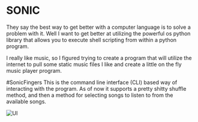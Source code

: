 # SONIC 
They say the best way to get better with a computer language is to solve 
a problem with it. Well I want to get better at utilizing the powerful
os python library that allows you to execute shell scripting from within
a python program. 

I really like music, so I figured trying to create a program that will 
utilize the internet to pull some static music files I like and create a 
little on the fly music player program.

#SonicFingers
This is the command line interface (CLI) based way of interacting with 
the program. As of now it supports a pretty shitty shuffle method, and
then a method for selecting songs to listen to from the available songs.

![UI]("https://rawgithubusercontent.com/TylersDurden/Sonic/master/SongSearch.png")
